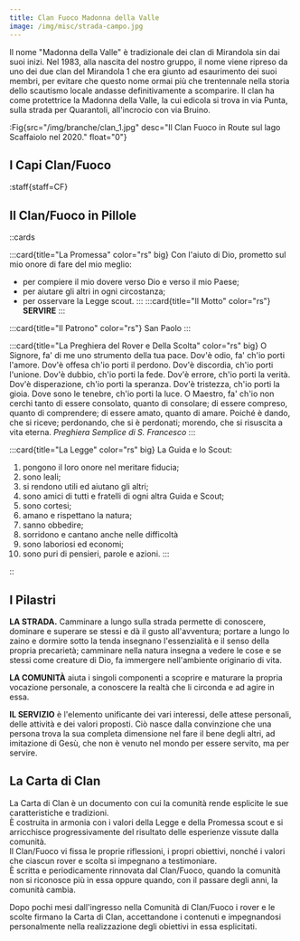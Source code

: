 ```yaml
---
title: Clan Fuoco Madonna della Valle
image: /img/misc/strada-campo.jpg
---
```


Il nome "Madonna della Valle" è tradizionale dei clan di Mirandola sin dai suoi inizi. Nel 1983, alla nascita del nostro gruppo,  il nome viene ripreso da uno dei due clan del Mirandola 1 che era giunto ad esaurimento dei suoi membri, per evitare che questo nome ormai più che trentennale nella storia dello scautismo locale andasse definitivamente a scomparire. Il clan ha come protettrice la Madonna della Valle, la cui edicola si trova in via Punta, sulla strada per Quarantoli, all'incrocio con via Bruino.

:Fig{src="/img/branche/clan_1.jpg" desc="Il Clan Fuoco in Route sul lago Scaffaiolo nel 2020." float="0"}

## I Capi Clan/Fuoco

:staff{staff=CF}

## Il Clan/Fuoco in Pillole

::cards

:::card{title="La Promessa" color="rs" big}
Con l'aiuto di Dio, prometto sul mio onore di fare del mio meglio:

- per compiere il mio dovere verso Dio e verso il mio Paese;
- per aiutare gli altri in ogni circostanza;
- per osservare la Legge scout.
:::
:::card{title="Il Motto" color="rs"}
__SERVIRE__
:::

:::card{title="Il Patrono" color="rs"}
San Paolo
:::

:::card{title="La Preghiera del Rover e Della Scolta" color="rs" big}
O Signore, fa' di me uno strumento della tua pace. Dov'è odio, fa' ch'io porti l'amore.
Dov'è offesa ch'io porti il perdono. Dov'è discordia, ch'io porti l'unione.
Dov'è dubbio, ch'io porti la fede. Dov'è errore, ch'io porti la verità.
Dov'è disperazione, ch'io porti la speranza. Dov'è tristezza, ch'io porti la gioia. Dove sono le tenebre, ch'io porti la luce.
O Maestro, fa' ch'io non cerchi tanto di essere consolato, quanto di consolare; di essere compreso, quanto di comprendere;
di essere amato, quanto di amare.
Poiché è dando, che si riceve; perdonando, che si è perdonati; morendo, che si risuscita a vita eterna.
_Preghiera Semplice di S. Francesco_
:::

:::card{title="La Legge" color="rs" big}
La Guida e lo Scout:

1. pongono il loro onore nel meritare fiducia;
2. sono leali;
3. si rendono utili ed aiutano gli altri;
4. sono amici di tutti e fratelli di ogni altra Guida e Scout;
5. sono cortesi;
6. amano e rispettano la natura;
7. sanno obbedire;
8. sorridono e cantano anche nelle difficoltà
9. sono laboriosi ed economi;
10. sono puri di pensieri, parole e azioni.
:::

::

## I Pilastri

**LA STRADA.** Camminare a lungo sulla strada permette di conoscere, dominare e superare se stessi e dà il gusto all'avventura; portare a lungo lo zaino e dormire sotto la tenda insegnano l'essenzialità e il senso della propria precarietà; camminare nella natura insegna a vedere le cose e se stessi come creature di Dio, fa immergere nell'ambiente originario di vita.

**LA COMUNITÀ** aiuta i singoli componenti a scoprire e maturare la propria vocazione personale, a conoscere la realtà che li circonda e ad agire in essa.   

**IL SERVIZIO** è l'elemento unificante dei vari interessi, delle attese personali, delle attività e dei valori proposti. Ciò nasce dalla convinzione che una persona trova la sua completa dimensione nel fare il bene degli altri, ad imitazione di Gesù, che non è venuto nel mondo per essere servito, ma per servire.  

## La Carta di Clan

La Carta di Clan è un documento con cui la comunità rende esplicite le sue caratteristiche e tradizioni.  
È costruita in armonia con i valori della Legge e della Promessa scout e si arricchisce progressivamente del risultato delle esperienze vissute dalla comunità.  
Il Clan/Fuoco vi fissa le proprie riflessioni, i propri obiettivi, nonché i valori che ciascun rover e scolta si impegnano a testimoniare.  
È scritta e periodicamente rinnovata dal Clan/Fuoco, quando la comunità non si riconosce più in essa oppure quando, con il passare degli anni, la comunità cambia.  

Dopo pochi mesi dall'ingresso nella Comunità di Clan/Fuoco i rover e le scolte firmano la Carta di Clan, accettandone i contenuti e impegnandosi personalmente nella realizzazione degli obiettivi in essa esplicitati.